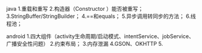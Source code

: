 java
1.重载和重写
2.构造器（Constructor ）能否被重写；
3.StringBuffer/StringBuilder；
4.==和equals；
5.异步调用转同步的方法；
6.线程池；

android
1.四大组件（activity生命周期/启动模式、intentService、jobService、广播安全性问题）
2.约束布局；
3.内存泄漏
4.GSON、OKHTTP
5.